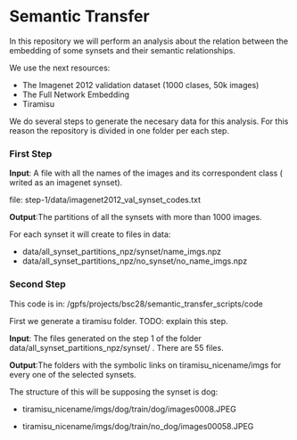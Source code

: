 # Semantic Transfer

In this repository we will perform an analysis about the relation between the embedding of some synsets and their semantic relationships. 

We use the next resources: 
- The Imagenet 2012 validation dataset (1000 clases, 50k images)
- The Full Network Embedding
- Tiramisu 

We do several steps to generate the necesary data for this analysis. For this reason the repository is divided in one folder per each step. 

### First Step

**Input**: A file with all the names of the images and its correspondent class ( writed as an imagenet synset). 

file: step-1/data/imagenet2012_val_synset_codes.txt

**Output**:The partitions of all the synsets with more than 1000 images.

For each synset it will create to files in data: 

-  data/all_synset_partitions_npz/synset/name_imgs.npz
-  data/all_synset_partitions_npz/no_synset/no_name_imgs.npz


### Second Step
This code is in:  /gpfs/projects/bsc28/semantic_transfer_scripts/code

First we generate a tiramisu folder. TODO: explain this step. 

**Input**: The files generated on the step 1 of the folder data/all_synset_partitions_npz/synset/ . There are 55 files. 


**Output**:The folders with the symbolic links on tiramisu_nicename/imgs for every one of the selected synsets. 

The structure of this will be supposing the synset is dog: 

- tiramisu_nicename/imgs/dog/train/dog/images0008.JPEG

- tiramisu_nicename/imgs/dog/train/no_dog/images00058.JPEG